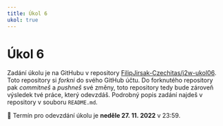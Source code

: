 ```yaml
---
title: Úkol 6
ukol: true
---
```

# Úkol 6

Zadání úkolu je na GitHubu v repository [FilipJirsak-Czechitas/j2w-ukol06](https://github.com/FilipJirsak-Czechitas/j2w-ukol06). Toto repository si _forkni_ do
svého GitHub účtu. Do forknutého repository pak _commitneš_ a _pushneš_ své změny, toto repository tedy bude zároveň výsledek tvé práce, který odevzdáš.
Podrobný popis zadání najdeš v repository v souboru `README.md`.

📆 Termín pro odevzdání úkolu je **neděle 27. 11. 2022** v 23:59.
